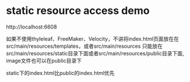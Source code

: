 # static resource access demo

http://localhost:6608

如果不使用thyleleaf、FreeMaker、Velocity，不讲将index.html页面放在在src/main/resources/templates，或者src/main/resources
只能放在src/main/resources/static目录下面或者src/main/resources/public目录下面,  image文件也可以在public目录下

static下的index.html比public的index.html优先